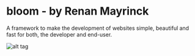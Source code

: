 # bloom - by Renan Mayrinck
A framework to make the development of websites simple, beautiful and fast for both, the developer and end-user.

![alt tag](https://mir-s3-cdn-cf.behance.net/project_modules/1400/0444f534598231.57e3a3137317d.png)
